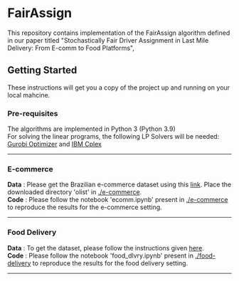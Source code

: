 # FairAssign
This repository contains implementation of the FairAssign algorithm defined in our paper titled "Stochastically Fair Driver Assignment in Last Mile Delivery: From E-comm to Food Platforms", 

## Getting Started
These instructions will get you a copy of the project up and running on your local mahcine.

### Pre-requisites
The algorithms are implemented in Python 3 (Python 3.9)     
For solving the linear programs, the following LP Solvers will be needed: [Gurobi Optimizer](https://www.gurobi.com/downloads/) and [IBM Cplex](https://www.ibm.com/products/ilog-cplex-optimization-studio)

---

### E-commerce 
**Data** : Please get the Brazilian e-commerce dataset using this [link](https://www.kaggle.com/datasets/olistbr/brazilian-ecommerce). Place the downloaded directory 'olist' in [./e-commerce](e-commerce).     
**Code** : Please follow the notebook 'ecomm.ipynb' present in [./e-commerce](e-commerce) to reproduce the results for the e-commerce setting. 

---

### Food Delivery 
**Data** : To get the dataset, please follow the instructions given [here](what?).   
**Code** : Please follow the notebook 'food_dlvry.ipynb' present in [./food-delivery](food-delivery) to reproduce the results for the food delivery setting.

---

